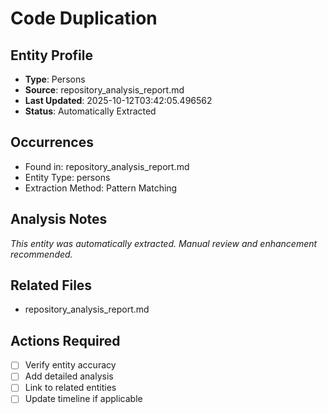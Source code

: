 # Code Duplication

## Entity Profile
- **Type**: Persons
- **Source**: repository_analysis_report.md
- **Last Updated**: 2025-10-12T03:42:05.496562
- **Status**: Automatically Extracted

## Occurrences
- Found in: repository_analysis_report.md
- Entity Type: persons
- Extraction Method: Pattern Matching

## Analysis Notes
*This entity was automatically extracted. Manual review and enhancement recommended.*

## Related Files
- repository_analysis_report.md

## Actions Required
- [ ] Verify entity accuracy
- [ ] Add detailed analysis
- [ ] Link to related entities
- [ ] Update timeline if applicable
